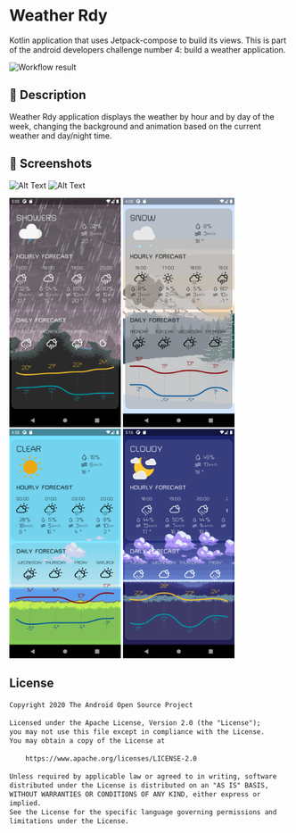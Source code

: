 # Weather Rdy

Kotlin application that uses Jetpack-compose to build its views. This is part of the android developers challenge number 4: build a weather application.

![Workflow result](https://github.com/aloarte/WeatherRdy/workflows/Check/badge.svg)

## :scroll: Description
Weather Rdy application displays the weather by hour and by day of the week, changing the background and animation based on the current weather and day/night time.

## :camera_flash: Screenshots

![Alt Text](https://media.giphy.com/media/pp7aVSOyN5vOOTBheO/giphy.gif) ![Alt Text](https://media.giphy.com/media/V6I9K5hgPf8tsE3aRB/giphy.gif)

<img src="results/capture_showers.png" width="200"> <img src="results/capture_snow_day.png" width="200"> 
<img src="results/capture_sunny.png" width="200"> <img src="results/capture_cloudy_night.png" width="200">


## License
```
Copyright 2020 The Android Open Source Project

Licensed under the Apache License, Version 2.0 (the "License");
you may not use this file except in compliance with the License.
You may obtain a copy of the License at

    https://www.apache.org/licenses/LICENSE-2.0

Unless required by applicable law or agreed to in writing, software
distributed under the License is distributed on an "AS IS" BASIS,
WITHOUT WARRANTIES OR CONDITIONS OF ANY KIND, either express or implied.
See the License for the specific language governing permissions and
limitations under the License.
```